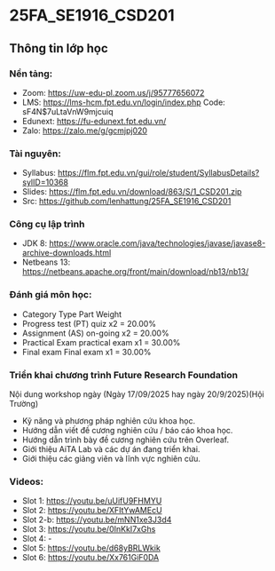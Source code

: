 # 25FA_SE1916_CSD201

## Thông tin lớp học

### Nền tảng:

* Zoom: https://uw-edu-pl.zoom.us/j/95777656072
* LMS: https://lms-hcm.fpt.edu.vn/login/index.php  Code: sF4N$7uLtaVnW9mjcuiq
* Edunext: https://fu-edunext.fpt.edu.vn/
* Zalo: https://zalo.me/g/gcmjpj020

### Tài nguyên:

* Syllabus: https://flm.fpt.edu.vn/gui/role/student/SyllabusDetails?sylID=10368
* Slides: https://flm.fpt.edu.vn/download/863/S/1_CSD201.zip
* Src: https://github.com/lenhattung/25FA_SE1916_CSD201

### Công cụ lập trình

* JDK 8: https://www.oracle.com/java/technologies/javase/javase8-archive-downloads.html
* Netbeans 13: https://netbeans.apache.org/front/main/download/nb13/nb13/

### Đánh giá môn học:

* Category Type Part Weight
* Progress test (PT) quiz x2       = 20.00%
* Assignment (AS) on-going x2      = 20.00%
* Practical Exam practical exam x1 = 30.00%
* Final exam Final exam x1 		   = 30.00%

### Triển khai chương trình Future Research Foundation

Nội dung workshop ngày (Ngày 17/09/2025 hay ngày 20/9/2025)(Hội Trường)

* Kỹ năng và phương pháp nghiên cứu khoa học.
* Hướng dẫn viết đề cương nghiên cứu / báo cáo khoa học.
* Hướng dẫn trình bày đề cương nghiên cứu trên Overleaf.
* Giới thiệu AiTA Lab và các dự án đang triển khai.
* Giới thiệu các giảng viên và lĩnh vực nghiên cứu.

### Videos:

* Slot 1: https://youtu.be/uUifU9FHMYU
* Slot 2: https://youtu.be/XFItYwAMEcU
* Slot 2-b: https://youtu.be/mNN1xe3J3d4
* Slot 3: https://youtu.be/0InKkI7xGhs
* Slot 4: - 
* Slot 5: https://youtu.be/d68yBRLWkik
* Slot 6: https://youtu.be/Xx761GiF0DA
